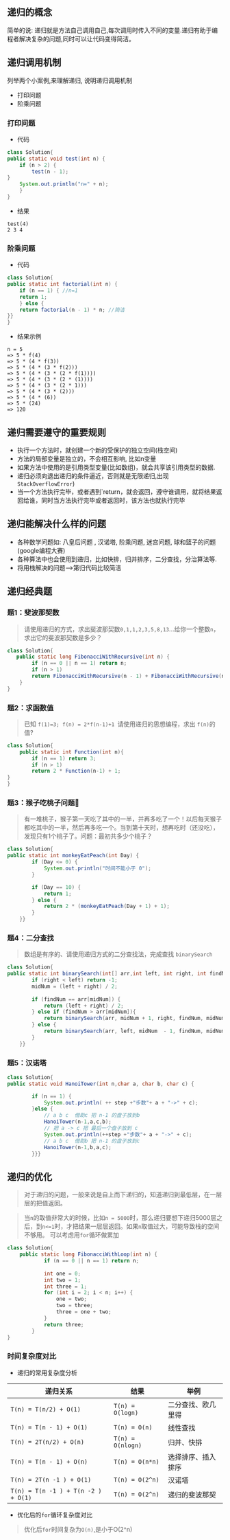 ## 递归的概念
简单的说: 递归就是方法自己调用自己,每次调用时传入不同的变量.递归有助于编程者解决复杂的问题,同时可以让代码变得简洁。
## 递归调用机制
列举两个小案例,来理解递归, 说明递归调用机制
- 打印问题
- 阶乘问题
### 打印问题
- 代码
```java
class Solution{
public static void test(int n) {
    if (n > 2) {
	    test(n - 1);
}
    System.out.println("n=" + n);
    }
}
```
- 结果
```
test(4)
2 3 4 
```
### 阶乘问题
- 代码
```java
class Solution{
public static int factorial(int n) {
    if (n == 1) { //n=1
    return 1;
    } else {
    return factorial(n - 1) * n; //简洁
}}
}
```
- 结果示例
```
n = 5
=> 5 * f(4)
=> 5 * (4 * f(3))
=> 5 * (4 * (3 * f(2)))
=> 5 * (4 * (3 * (2 * f(1))))
=> 5 * (4 * (3 * (2 * (1))))
=> 5 * (4 * (3 * (2 * 1)))
=> 5 * (4 * (3 * (2)))
=> 5 * (4 * (6))
=> 5 * (24)
=> 120
```
## 递归需要遵守的重要规则
- 执行一个方法时，就创建一个新的受保护的独立空间(栈空间)
- 方法的局部变量是独立的，不会相互影响, 比如n变量
- 如果方法中使用的是引用类型变量(比如数组)，就会共享该引用类型的数据.
- 递归必须向退出递归的条件逼近，否则就是无限递归,出现`StackOverflowError`)
- 当一个方法执行完毕，或者遇到`return，就会返回，遵守谁调用，就将结果返回给谁，同时当方法执行完毕或者返回时，该方法也就执行完毕
## 递归能解决什么样的问题
- 各种数学问题如: 八皇后问题 , 汉诺塔, 阶乘问题, 迷宫问题, 球和篮子的问题(google编程大赛)
- 各种算法中也会使用到递归，比如快排，归并排序，二分查找，分治算法等.
- 将用栈解决的问题-->第归代码比较简洁
## 递归经典题
### 题1：斐波那契数
>请使用递归的方式，求出斐波那契数`0,1,1,2,3,5,8,13`...给你一个整数`n`，求出它的斐波那契数是多少？
```java
class Solution{
   public static long FibonacciWithRecursive(int n) {
        if (n == 0 || n == 1) return n;
        if (n > 1)
        return FibonacciWithRecursive(n - 1) + FibonacciWithRecursive(n - 2);
    }
}
```
### 题2：求函数值
>已知 `f(1)=3; f(n) = 2*f(n-1)+1 `请使用递归的思想编程，求出 `f(n)`的值?

```java
class Solution{
    public static int Function(int n){
        if (n == 1) return 3;
        if (n > 1)
        return 2 * Function(n-1) + 1;
}
}
```
### 题3：猴子吃桃子问题
>有一堆桃子，猴子第一天吃了其中的一半，并再多吃了一个！以后每天猴子都吃其中的一半，然后再多吃一个。当到第十天时，想再吃时（还没吃），发现只有1个桃子了。问题：最初共多少个桃子？
```java
class Solution{
public static int monkeyEatPeach(int Day) {
        if (Day <= 0) {
            System.out.println("时间不能小于 0");
        }

        if (Day == 10) {
            return 1;
        } else {
            return 2 * (monkeyEatPeach(Day + 1) + 1);
        }
    }}
```
### 题4：二分查找
>数组是有序的、请使用递归方式的二分查找法，完成查找 `binarySearch`
```java
class Solution{
public static int binarySearch(int[] arr,int left, int right, int findNum,int midNum) {
        if (right < left) return -1;
        midNum = (left + right) / 2;
        
        if (findNum == arr[midNum]) {
            return (left + right) / 2;
        } else if (findNum > arr[midNum]){
            return binarySearch(arr, midNum + 1, right, findNum, midNum);
        } else {
            return binarySearch(arr, left, midNum  - 1, findNum, midNum);
        }
    }}
```
### 题5：汉诺塔
```java
class Solution{
public static void HanoiTower(int n,char a, char b, char c) {

        if (n == 1) {
            System.out.println( ++ step +"步数"+ a + "->" + c);
        }else {
            // a b c  借助c 把 n-1 的盘子放到b
            HanoiTower(n-1,a,c,b);
            // 把 a -> c 把 最后一个盘子放到 c
            System.out.println(++step +"步数"+ a + "->" + c);
            // a b c  借助b 把 n-1 的盘子放到c
            HanoiTower(n-1,b,a,c);
        }}}
```
## 递归的优化
>对于递归的问题，一般来说是自上而下递归的，知道递归到最低层，在一层层的把值返回。

>当`n`的取值非常大的时候，比如`n = 5000`时，那么递归要想下递归5000层之后，到`n<=1`时，才把结果一层层返回。如果`n`取值过大，可能导致栈的空间不够用。
>可以考虑用`for`循环做累加
```java
class Solution{
    public static long FibonacciWithLoop(int n) {
            if (n == 0 || n == 1) return n;
    
            int one = 0;
            int two = 1;
            int three = 1;
            for (int i = 2; i < n; i++) {
                one = two;
                two = three;
                three = one + two;
            }
            return three;
        }
}
```

### 时间复杂度对比
- 递归的常用复杂度分析

| 递归关系 | 结果 | 举例 |
| ---- | ---- | ---- |
|`T(n) = T(n/2) + O(1)`|`T(n) = O(logn)`|二分查找、欧几里得|
|`T(n) = T(n - 1) + O(1)`|`T(n) = O(n)`|线性查找|
|`T(n) = 2T(n/2) + O(n)`|`T(n) = O(nlogn)`|归并、快排|
|`T(n) = T(n - 1) + O(n)`|`T(n) = O(n*n)`|选择排序、插入排序|
|`T(n) = 2T(n -1 ) + O(1)`|`T(n) = O(2^n)`|汉诺塔|
|`T(n) = T(n -1 ) + T(n -2 ) + O(1)`|`T(n) = O(2^n)`|递归的斐波那契|

- 优化后的`for`循环复杂度对比
>优化后`for`时间复杂为`O(n)`,是小于O(2^n)
